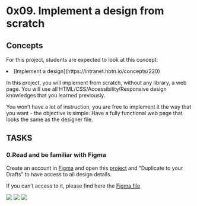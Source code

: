 # 0x09. Implement a design from scratch

## Concepts
For this project, students are expected to look at this concept:

<li>[Implement a design](https://intranet.hbtn.io/concepts/220)</li>

<p>In this project, you will implement from scratch, without any library, a web page. You will use all HTML/CSS/Accessibility/Responsive design knowledges that you learned previously.</p>

<p>You won’t have a lot of instruction, you are free to implement it the way that you want - the objective is simple: Have a fully functional web page that looks the same as the designer file.</p>

## TASKS

### 0.Read and be familiar with Figma

Create an account in [Figma](https://intranet.hbtn.io/rltoken/eumOUW-eMS4X9ZDZg9KPLg) and open this [project](https://intranet.hbtn.io/rltoken/2ED3P1a2wnbQqRLi8aXJKw) and “Duplicate to your Drafts” to have access to all design details.

If you can’t access to it, please find here the [Figma file](https://intranet.hbtn.io/rltoken/NxsDNicWs5KSlsR94kt52A)

<img src="./01_headphones_desktop@2x.png"/>
<img src="./01_headphones_mobile@2x.png"/>
<img src="./01_headphones_tablet@2x"/>

